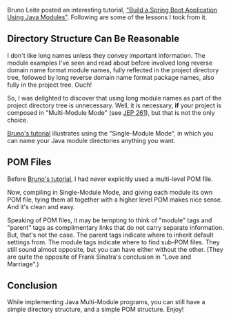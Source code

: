 Bruno Leite posted an interesting tutorial,
["Build a Spring Boot Application Using Java Modules"](https://developer.okta.com/blog/2020/07/27/spring-boot-using-java-modules#create-the-persistence-module).
Following are some of the lessons I took from it.

## Directory Structure Can Be Reasonable

I don't like long names unless they convey important information.
The module examples I've seen and read about before
involved long reverse domain name format module names,
fully reflected in the project directory tree,
followed by long reverse domain name format package names,
also fully in the project tree.
Ouch!

So, I was delighted to discover that using long module names
as part of the project directory tree is unnecessary.
Well, it is necessary, **if** your project is composed in "Multi-Module Mode"
(see [JEP 261](http://openjdk.java.net/jeps/261)), but that is not the only choice.

[Bruno's tutorial](https://developer.okta.com/blog/2020/07/27/spring-boot-using-java-modules#create-the-persistence-module)
illustrates using the "Single-Module Mode",
in which you can name your Java module directories anything you want.

## POM Files

Before
[Bruno's tutorial](https://developer.okta.com/blog/2020/07/27/spring-boot-using-java-modules#create-the-persistence-module),
I had never explicitly used a multi-level POM file.

Now, compiling in Single-Module Mode,
and giving each module its own POM file,
tying them all together with a higher level POM makes nice sense.
And it's clean and easy.

Speaking of POM files, it may be tempting to think of "module" tags
and "parent" tags as complimentary links that do not carry separate information.
But, that's not the case.
The parent tags indicate where to inherit default settings from.
The module tags indicate where to find sub-POM files.
They still sound almost opposite, but you can have either without the other.
(They are quite the opposite of Frank Sinatra's conclusion in "Love and Marriage".)

## Conclusion

While implementing Java Multi-Module programs, you can still have a simple directory structure, and a simple POM structure.
Enjoy!

